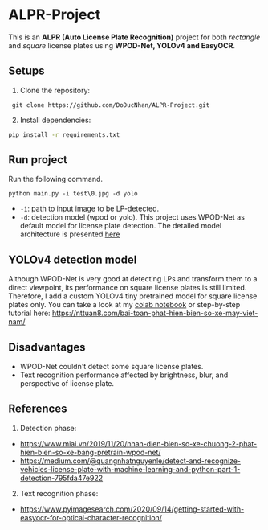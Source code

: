 # ALPR-Project

 This is an **ALPR (Auto License Plate Recognition)** project for both *rectangle* and *square* license plates using **WPOD-Net, YOLOv4 and EasyOCR**.

## Setups
1. Clone the repository:
```
 git clone https://github.com/DoDucNhan/ALPR-Project.git
```

2. Install dependencies:
```bash
pip install -r requirements.txt
```

## Run project
Run the following command.
```
python main.py -i test\0.jpg -d yolo
```
- `-i`: path to input image to be LP-detected.
- `-d`: detection model (wpod or yolo). This project uses WPOD-Net as default model for license plate detection. The detailed model architecture is presented [here](https://paperswithcode.com/paper/license-plate-detection-and-recognition-in)

## YOLOv4 detection model 
Although WPOD-Net is very good at detecting LPs and transform them to a direct viewpoint, its performance on square license plates is still limited. Therefore, I add a custom YOLOv4 tiny pretrained model for square license plates only. You can take a look at my [colab notebook](https://colab.research.google.com/drive/1L2E8j45KTyyv0PcF-3hI08ZzWFtAn_lf) or step-by-step tutorial here: https://nttuan8.com/bai-toan-phat-hien-bien-so-xe-may-viet-nam/

## Disadvantages
- WPOD-Net couldn't detect some square license plates.
- Text recognition performance affected by brightness, blur, and perspective of license plate.

## References
1. Detection phase:
- https://www.miai.vn/2019/11/20/nhan-dien-bien-so-xe-chuong-2-phat-hien-bien-so-xe-bang-pretrain-wpod-net/
- https://medium.com/@quangnhatnguyenle/detect-and-recognize-vehicles-license-plate-with-machine-learning-and-python-part-1-detection-795fda47e922
2. Text recognition phase:
- https://www.pyimagesearch.com/2020/09/14/getting-started-with-easyocr-for-optical-character-recognition/

